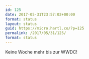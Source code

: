 ```yaml
---
id: 125
date: 2017-05-31T23:57:02+00:00
format: status
layout: status
guid: https://micro.hartl.co/?p=125
permalink: /2017/05/31/125/
format: status
---
```

Keine Woche mehr bis zur WWDC!